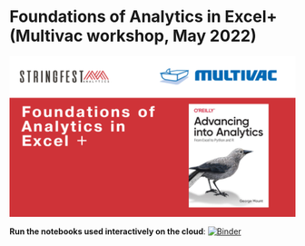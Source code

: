 # Foundations of Analytics in Excel+ (Multivac workshop, May 2022)

![Event cover](images/cover.png)

**Run the notebooks used interactively on the cloud**: [![Binder](https://mybinder.org/badge_logo.svg)](https://mybinder.org/v2/gh/stringfestdata/foundations-analytics-excel-multivac/HEAD)

